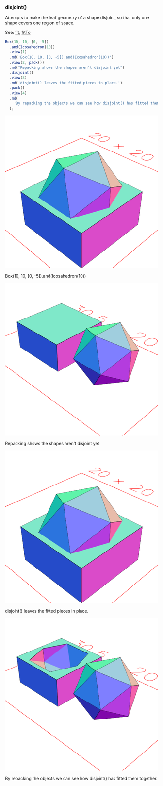 ### disjoint()

Attempts to make the leaf geometry of a shape disjoint, so that only one shape covers one region of space.

See: [fit](#https://raw.githubusercontent.com/jsxcad/JSxCAD/master/nb/api/fit.nb), [fitTo](#https://raw.githubusercontent.com/jsxcad/JSxCAD/master/nb/api/fitTo.nb)

```JavaScript
Box(10, 10, [0, -5])
  .and(Icosahedron(10))
  .view(1)
  .md('Box(10, 10, [0, -5]).and(Icosahedron(10))')
  .view(2, pack())
  .md("Repacking shows the shapes aren't disjoint yet")
  .disjoint()
  .view(3)
  .md('disjoint() leaves the fitted pieces in place.')
  .pack()
  .view(4)
  .md(
    'By repacking the objects we can see how disjoint() has fitted them together.'
  );
```

![Image](disjoint.md.0.png)

Box(10, 10, [0, -5]).and(Icosahedron(10))

![Image](disjoint.md.1.png)

Repacking shows the shapes aren't disjoint yet

![Image](disjoint.md.2.png)

disjoint() leaves the fitted pieces in place.

![Image](disjoint.md.3.png)

By repacking the objects we can see how disjoint() has fitted them together.
